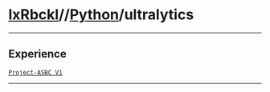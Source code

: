 # [lxRbckl](https://github.com/lxRbckl/lxRbckl/tree/main)//[Python](https://github.com/lxRbckl/lxRbckl/tree/main/Python)/ultralytics

---

## Experience
[`Project-ASBC V1`](https://github.com/lxRbckl/Project-ASBC/blob/V1/README.md)

---
